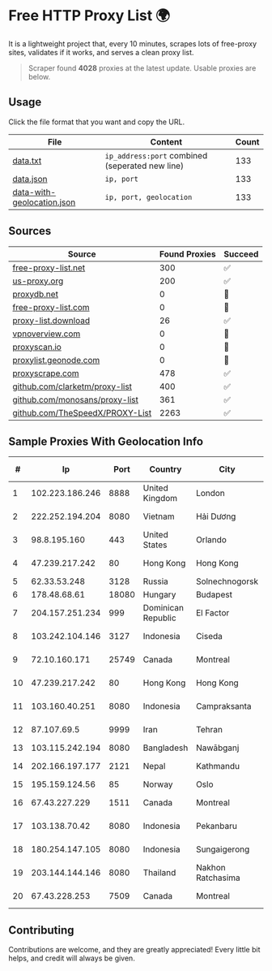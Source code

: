 
# Free HTTP Proxy List 🌍

It is a lightweight project that, every 10 minutes, scrapes lots of free-proxy sites, validates if it works, and serves a clean proxy list.


> Scraper found **4028** proxies at the latest update. Usable proxies are below.

## Usage

Click the file format that you want and copy the URL.


|File|Content|Count|
|----|-------|-----|
|[data.txt](https://raw.githubusercontent.com/themiralay/Proxy-List-World/master/data.txt)|`ip_address:port` combined (seperated new line)|133|
|[data.json](https://raw.githubusercontent.com/themiralay/Proxy-List-World/master/data.json)|`ip, port`|133|
|[data-with-geolocation.json](https://raw.githubusercontent.com/themiralay/Proxy-List-World/master/data-with-geolocation.json)|`ip, port, geolocation`|133|

## Sources

|Source|Found Proxies|Succeed|
|------|-------------|-------|
|[free-proxy-list.net](https://free-proxy-list.net)|300|✅|
|[us-proxy.org](https://www.us-proxy.org)|200|✅|
|[proxydb.net](http://proxydb.net)|0|🚫|
|[free-proxy-list.com](https://free-proxy-list.com/?page=&port=&type%5B%5D=http&type%5B%5D=https&up_time=0&search=Search)|0|🚫|
|[proxy-list.download](https://www.proxy-list.download/HTTP)|26|✅|
|[vpnoverview.com](https://vpnoverview.com/privacy/anonymous-browsing/free-proxy-servers)|0|🚫|
|[proxyscan.io](https://www.proxyscan.io)|0|🚫|
|[proxylist.geonode.com](https://proxylist.geonode.com/api/proxy-list?limit=300&page=1&sort_by=lastChecked&sort_type=desc&protocols=http,https)|0|🚫|
|[proxyscrape.com](https://api.proxyscrape.com/v2/?request=displayproxies&protocol=http&timeout=10000&country=all&ssl=all&anonymity=all)|478|✅|
|[github.com/clarketm/proxy-list](https://raw.githubusercontent.com/clarketm/proxy-list/master/proxy-list-raw.txt)|400|✅|
|[github.com/monosans/proxy-list](https://raw.githubusercontent.com/monosans/proxy-list/main/proxies/http.txt)|361|✅|
|[github.com/TheSpeedX/PROXY-List](https://raw.githubusercontent.com/TheSpeedX/PROXY-List/master/http.txt)|2263|✅|


## Sample Proxies With Geolocation Info

|#|Ip|Port|Country|City|Internet Service Provider|
|-|--|----|-------|----|-------------------------|
|1|102.223.186.246|8888|United Kingdom|London|Dedicated Servers|
|2|222.252.194.204|8080|Vietnam|Hải Dương|VietNam Post and Telecom Corporation|
|3|98.8.195.160|443|United States|Orlando|Spectrum|
|4|47.239.217.242|80|Hong Kong|Hong Kong|Alibaba (US) Technology Co., Ltd.|
|5|62.33.53.248|3128|Russia|Solnechnogorsk|TRANS-TELECOM|
|6|178.48.68.61|18080|Hungary|Budapest|UPC|
|7|204.157.251.234|999|Dominican Republic|El Factor|Sequre Networks SRL|
|8|103.242.104.146|3127|Indonesia|Ciseda|PT Lintas Jaringan Nusantara|
|9|72.10.160.171|25749|Canada|Montreal|GloboTech Communications|
|10|47.239.217.242|80|Hong Kong|Hong Kong|Alibaba (US) Technology Co., Ltd.|
|11|103.160.40.251|8080|Indonesia|Campraksanta|PT Wistel Teknologi Solusi|
|12|87.107.69.5|9999|Iran|Tehran|Soroush Rasaneh Institute|
|13|103.115.242.194|8080|Bangladesh|Nawābganj|Md. Rashed Mollah|
|14|202.166.197.177|2121|Nepal|Kathmandu|WorldLink Communications|
|15|195.159.124.56|85|Norway|Oslo|CUSTOMPUBLISHCOLO|
|16|67.43.227.229|1511|Canada|Montreal|GloboTech Communications|
|17|103.138.70.42|8080|Indonesia|Pekanbaru|PT Centronet Data Indonesia|
|18|180.254.147.105|8080|Indonesia|Sungaigerong|PT. TELKOM INDONESIA|
|19|203.144.144.146|8080|Thailand|Nakhon Ratchasima|True Internet Corporation CO. Ltd.|
|20|67.43.228.253|7509|Canada|Montreal|GloboTech Communications|



## Contributing

Contributions are welcome, and they are greatly appreciated! Every
little bit helps, and credit will always be given.

